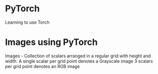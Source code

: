 # PyTorch
Learning to use Torch

# Images using PyTorch
Images - Collection of scalars arranged in a regular grid with height and width. 
A single scalar per grid point denotes a Grayscale image
3 scalars per grid point denotes an RGB image